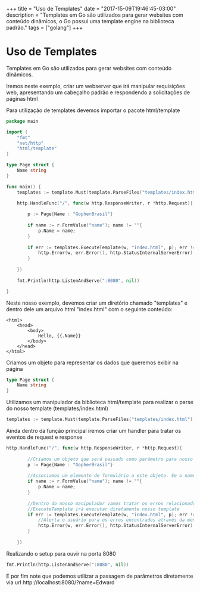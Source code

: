 +++
title = "Uso de Templates"
date = "2017-15-09T19:46:45-03:00"
description = "Templates em Go são utilizados para gerar websites com conteúdo dinâmicos, o Go possui uma template engine na biblioteca padrão."
tags = ["golang"]
+++

# Uso de Templates

Templates em Go são utilizados para gerar websites com conteúdo dinâmicos.

Iremos neste exemplo, criar um webserver que irá manipular requisições web, apresentando um cabeçalho padrão e respondendo a solicitações de páginas html

Para utilização de templates devemos importar o pacote html/template

```go
package main

import (
	"fmt"
	"net/http"
	"html/template"
)

type Page struct {
	Name string
}

func main() {
	templates := template.Must(template.ParseFiles("templates/index.html"))

	http.HandleFunc("/", func(w http.ResponseWriter, r *http.Request){
	
		p := Page{Name : "GopherBrasil"}
		
		if name := r.FormValue("name"); name != ""{
			p.Name = name;
		}
	
		if err := templates.ExecuteTemplate(w, "index.html", p); err != nil {
			http.Error(w, err.Error(), http.StatusInternalServerError)
		}
	
	})
	
	fmt.Println(http.ListenAndServe(":8080", nil))

}
```

Neste nosso exemplo, devemos criar um diretório chamado "templates" e dentro dele um arquivo html "index.html" com o seguinte conteúdo:
```
<html>
	<head>
		<body>
			Hello, {{.Name}}
		</body>
	</head>
</html>
```

Criamos um objeto para representar os dados que queremos exibir na página
```go
type Page struct {
	Name string
}
```


Utilizamos um manipulador da biblioteca html/template para realizar o parse do nosso template (templates/index.html)
```go
templates := template.Must(template.ParseFiles("templates/index.html"))
```

Ainda dentro da função principal iremos criar um handler para tratar os eventos de request e response
```go
http.HandleFunc("/", func(w http.ResponseWriter, r *http.Request){
	
		//Criamos um objeto que será passado como parâmetro para nosso template
		p := Page{Name : "GopherBrasil"}
		
		//Associamos um elemento de formulário a este objeto. Se o name não estiver vazio, atualiza a página com o valor estipulado
		if name := r.FormValue("name"); name != ""{
			p.Name = name;
		}
	
		//Dentro do nosso manipulador vamos tratar os erros relacionados ao template
		//ExecuteTemplate irá executar diretamente nosso template 
		if err := templates.ExecuteTemplate(w, "index.html", p); err != nil {
			//Alerta o usuário para os erros encontrados através da mensagem e código padrão do erro
			http.Error(w, err.Error(), http.StatusInternalServerError)
		}
	
	})
```

Realizando o setup para ouvir na porta 8080
```go
fmt.Println(http.ListenAndServe(":8080", nil))
```

E por fim note que podemos utilizar a passagem de parâmetros diretamente via url
http://localhost:8080/?name=Edward